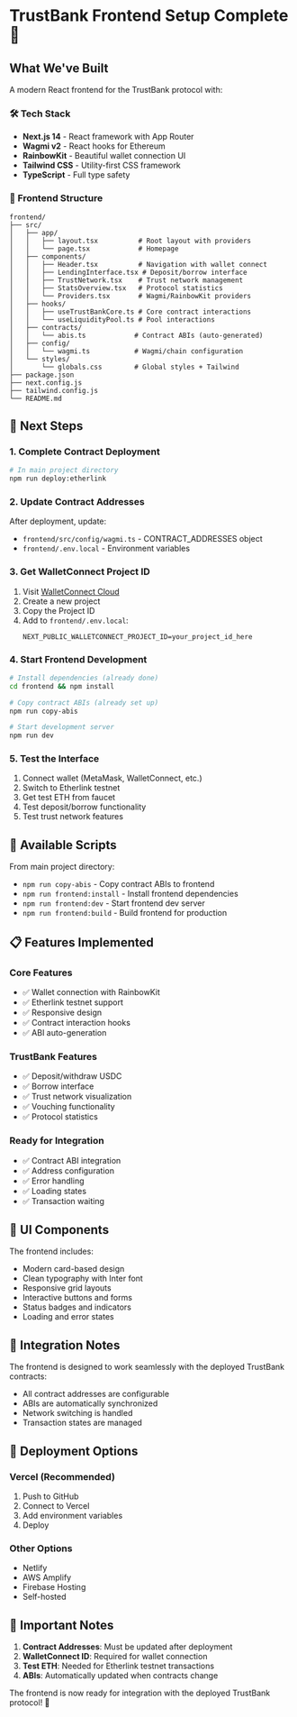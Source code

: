 # TrustBank Frontend Setup Complete 🎉

## What We've Built

A modern React frontend for the TrustBank protocol with:

### 🛠️ Tech Stack

- **Next.js 14** - React framework with App Router
- **Wagmi v2** - React hooks for Ethereum
- **RainbowKit** - Beautiful wallet connection UI
- **Tailwind CSS** - Utility-first CSS framework
- **TypeScript** - Full type safety

### 📁 Frontend Structure

```
frontend/
├── src/
│   ├── app/
│   │   ├── layout.tsx          # Root layout with providers
│   │   └── page.tsx            # Homepage
│   ├── components/
│   │   ├── Header.tsx          # Navigation with wallet connect
│   │   ├── LendingInterface.tsx # Deposit/borrow interface
│   │   ├── TrustNetwork.tsx    # Trust network management
│   │   ├── StatsOverview.tsx   # Protocol statistics
│   │   └── Providers.tsx       # Wagmi/RainbowKit providers
│   ├── hooks/
│   │   ├── useTrustBankCore.ts # Core contract interactions
│   │   └── useLiquidityPool.ts # Pool interactions
│   ├── contracts/
│   │   └── abis.ts            # Contract ABIs (auto-generated)
│   ├── config/
│   │   └── wagmi.ts           # Wagmi/chain configuration
│   └── styles/
│       └── globals.css        # Global styles + Tailwind
├── package.json
├── next.config.js
├── tailwind.config.js
└── README.md
```

## 🚀 Next Steps

### 1. Complete Contract Deployment

```bash
# In main project directory
npm run deploy:etherlink
```

### 2. Update Contract Addresses

After deployment, update:

- `frontend/src/config/wagmi.ts` - CONTRACT_ADDRESSES object
- `frontend/.env.local` - Environment variables

### 3. Get WalletConnect Project ID

1. Visit [WalletConnect Cloud](https://cloud.walletconnect.com/)
2. Create a new project
3. Copy the Project ID
4. Add to `frontend/.env.local`:
   ```
   NEXT_PUBLIC_WALLETCONNECT_PROJECT_ID=your_project_id_here
   ```

### 4. Start Frontend Development

```bash
# Install dependencies (already done)
cd frontend && npm install

# Copy contract ABIs (already set up)
npm run copy-abis

# Start development server
npm run dev
```

### 5. Test the Interface

1. Connect wallet (MetaMask, WalletConnect, etc.)
2. Switch to Etherlink testnet
3. Get test ETH from faucet
4. Test deposit/borrow functionality
5. Test trust network features

## 🔧 Available Scripts

From main project directory:

- `npm run copy-abis` - Copy contract ABIs to frontend
- `npm run frontend:install` - Install frontend dependencies
- `npm run frontend:dev` - Start frontend dev server
- `npm run frontend:build` - Build frontend for production

## 📋 Features Implemented

### Core Features

- ✅ Wallet connection with RainbowKit
- ✅ Etherlink testnet support
- ✅ Responsive design
- ✅ Contract interaction hooks
- ✅ ABI auto-generation

### TrustBank Features

- ✅ Deposit/withdraw USDC
- ✅ Borrow interface
- ✅ Trust network visualization
- ✅ Vouching functionality
- ✅ Protocol statistics

### Ready for Integration

- ✅ Contract ABI integration
- ✅ Address configuration
- ✅ Error handling
- ✅ Loading states
- ✅ Transaction waiting

## 🎨 UI Components

The frontend includes:

- Modern card-based design
- Clean typography with Inter font
- Responsive grid layouts
- Interactive buttons and forms
- Status badges and indicators
- Loading and error states

## 🔗 Integration Notes

The frontend is designed to work seamlessly with the deployed TrustBank contracts:

- All contract addresses are configurable
- ABIs are automatically synchronized
- Network switching is handled
- Transaction states are managed

## 🚀 Deployment Options

### Vercel (Recommended)

1. Push to GitHub
2. Connect to Vercel
3. Add environment variables
4. Deploy

### Other Options

- Netlify
- AWS Amplify
- Firebase Hosting
- Self-hosted

## 📝 Important Notes

1. **Contract Addresses**: Must be updated after deployment
2. **WalletConnect ID**: Required for wallet connection
3. **Test ETH**: Needed for Etherlink testnet transactions
4. **ABIs**: Automatically updated when contracts change

The frontend is now ready for integration with the deployed TrustBank protocol! 🎉
